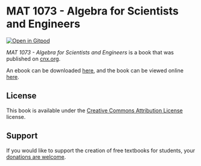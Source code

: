 # MAT 1073 - Algebra for Scientists and Engineers

[![Open in Gitpod](https://gitpod.io/button/open-in-gitpod.svg)](https://gitpod.io/from-referrer/)

_MAT 1073 - Algebra for Scientists and Engineers_ is a book that was published on [cnx.org](https://cnx.org/).

An ebook can be downloaded [here](https://github.com/cnx-user-books/cnxbook-mat-1073-algebra-for-scientists-and-engineers/releases/latest), and the book can be viewed online [here](https://github.com/cnx-user-books/cnxbook-mat-1073-algebra-for-scientists-and-engineers/releases/latest).

## License
This book is available under the [Creative Commons Attribution License](./LICENSE) license.

## Support
If you would like to support the creation of free textbooks for students, your [donations are welcome](https://riceconnect.rice.edu/donation/support-openstax-banner).
